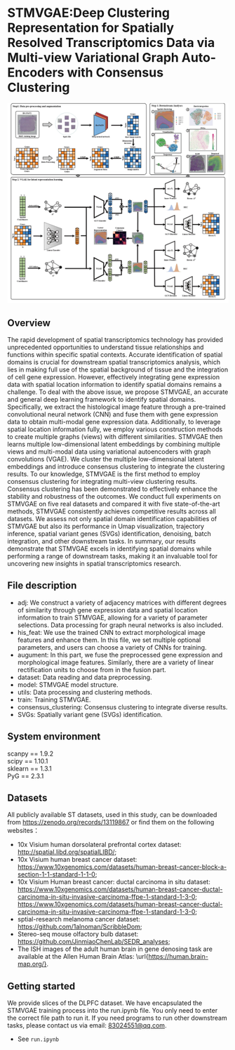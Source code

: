 # STMVGAE:Deep Clustering Representation for Spatially Resolved Transcriptomics Data via Multi-view Variational Graph Auto-Encoders with Consensus Clustering
![image](https://github.com/JinyunNiu/STMVGAE/blob/main/STMVGAE_Overview.jpg)

## Overview
The rapid development of spatial transcriptomics technology has provided unprecedented opportunities to understand tissue relationships and functions within specific spatial contexts. Accurate identification of spatial domains is crucial for downstream spatial transcriptomics analysis, which lies in making full use of the spatial background of tissue and the integration of cell gene expression. However, effectively integrating gene expression data with spatial location information to identify spatial domains remains a challenge. To deal with the above issue, we propose STMVGAE, an accurate and general deep learning framework to identify spatial domains. 
Specifically, we extract the histological image feature through a pre-trained convolutional neural network (CNN) and fuse them with gene expression data to obtain multi-modal gene expression data. Additionally, to leverage spatial location information fully, we employ various construction methods to create multiple graphs (views) with different similarities. STMVGAE then learns multiple low-dimensional latent embeddings by combining multiple views and multi-modal data using variational autoencoders with graph convolutions (VGAE). We cluster the multiple low-dimensional latent embeddings and introduce consensus clustering to integrate the clustering results. To our knowledge, STMVGAE is the first method to employ consensus clustering for integrating multi-view clustering results. Consensus clustering has been demonstrated to effectively enhance the stability and robustness of the outcomes. 
We conduct full experiments on STMVGAE on five real datasets and compared it with five state-of-the-art methods, STMVGAE consistently achieves competitive results across all datasets. We assess not only spatial domain identification capabilities of STMVGAE but also its performance in Umap visualization, trajectory inference, spatial variant genes (SVGs) identification, denoising, batch integration, and other downstream tasks. In summary, our results demonstrate that STMVGAE excels in identifying spatial domains while performing a range of downstream tasks, making it an invaluable tool for uncovering new insights in spatial transcriptomics research.

## File description
* adj: We construct a variety of adjacency matrices with different degrees of similarity through gene expression data and spatial location information to train STMVGAE, allowing for a variety of parameter selections. Data processing for graph neural networks is also included.   
* his_feat: We use the trained CNN to extract morphological image features and enhance them. In this file, we set multiple optional parameters, and users can choose a variety of CNNs for training.   
* augument: In this part, we fuse the preprocessed gene expression and morphological image features. Similarly, there are a variety of linear rectification units to choose from in the fusion part.
* dataset: Data reading and data preprocessing.
* model: STMVGAE model structure.
* utils: Data processing and clustering methods.
* train: Training STMVGAE.
* consensus_clustering: Consensus clustering to integrate diverse results.
* SVGs: Spatially variant gene (SVGs) identification.

## System environment
scanpy == 1.9.2   
scipy == 1.10.1   
sklearn == 1.3.1   
PyG == 2.3.1

## Datasets
All publicly available ST datasets, used in this study, can be downloaded from https://zenodo.org/records/13119867 or find them on the following websites：
-  10x Visium human dorsolateral prefrontal cortex dataset: http://spatial.libd.org/spatialLIBD/;
-  10x Visium human breast cancer dataset: https://www.10xgenomics.com/datasets/human-breast-cancer-block-a-section-1-1-standard-1-1-0;
-  10x Visium Human breast cancer: ductal carcinoma in situ dataset: https://www.10xgenomics.com/datasets/human-breast-cancer-ductal-carcinoma-in-situ-invasive-carcinoma-ffpe-1-standard-1-3-0; https://www.10xgenomics.com/datasets/human-breast-cancer-ductal-carcinoma-in-situ-invasive-carcinoma-ffpe-1-standard-1-3-0; 
-  sptial-research melanoma cancer dataset: https://github.com/1alnoman/ScribbleDom;
-  Stereo-seq mouse olfactory bulb dataset: https://github.com/JinmiaoChenLab/SEDR_analyses;
-  The ISH images of the adult human brain in gene denosing task are available at the Allen Human Brain Atlas: \url{https://human.brain-map.org/}.

## Getting started
We provide slices of the DLPFC dataset. We have encapsulated the STMVGAE training process into the run.ipynb file. You only need to enter the correct file path to run it.
If you need programs to run other downstream tasks, please contact us via email: 83024551@qq.com.
- See `run.ipynb`
